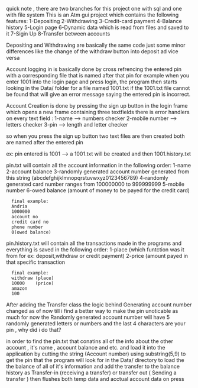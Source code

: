 quick note , there are two branches for this project one with sql and one with file system
This is an Atm gui project which contains the following features:
1-Depositing
2-Withdrawing
3-Credit-card payment
4-Balance history
5-Login page
6-Dynamic data which is read from files and saved to it 
7-Sigin Up 
8-Transfer between accounts

Depositing and Withdrawing are basically the same code just some minor differences like the change of the withdraw button into deposit ad vice versa

Account logging in
is basically done by cross refrencing the entered pin with a corresponding file that is named after that pin
for example when you enter 1001 into the login page and press login, the program then starts looking in the Data/ folder for a file named 1001.txt
if the 1001.txt file cannot be found that will give an error message saying the entered pin is incorrect.

Account Creation
is done by pressing the sign up button in the login frame which opens a new frame containing three textfields 
there is error handlers on every text field :
        1-name            --> numbers checker
        2-mobile number   --> letters checker
        3-pin             --> length and letter checker
        
so when you press the sign up button two text files are then created both are named after the entered pin 

ex:
pin entered is 1001 --> a 1001.txt will be created and then 1001.history.txt

pin.txt will contain all the account information in the following order:
        1-name
        2-account balance
        3-randomly generated account number generated from this string (abcdefghijklmnopqrstuvwxyz0123456789)
        4-randomly generated card number ranges from 100000000 to 999999999
        5-mobile number
        6-owed balance (amount of money to be payed for the credit card)
      
      final example:
      Andria
      1000000
      account no
      credit card no
      phone number
      0(owed balance)
      
pin.history.txt will contain all the transactions made in the programs and everything is saved in the following order:
        1-place (which funtction was it from for ex: deposit,withdraw or credit payment)
        2-price (amount payed in that specific transaction
        
      final example:
      withdraw (place)
      10000    (price)
      amazon
      100
      
After adding  the Transfer class the logic behind Generating account number changed as of now till i find a better way to make the pin unoticable as much
for now the Randomly generated account number will have 5 randomly generated letters or numbers and the last 4 characters are your pin , why did i do that?

in order to find the pin.txt that conatins all of the info about the other account , it's name , account balance and etc. and load it into the application
by cutting the string (Account number) using substring(5,9) to get the pin that the program will look for in the Data/ directory to load the the balance 
of all of it's information and add the transfer to the balance history as Transfer-in (receiving a transfer) or transfer out ( Sending a transfer )
then flushes both temp data and acctual account data on press
